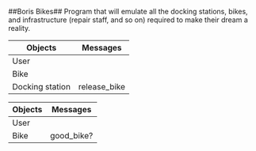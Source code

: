 ##Boris Bikes##
 Program that will emulate all the docking stations, bikes, and infrastructure (repair staff, and so on) required to make their dream a reality.

 Objects  | Messages
------------- | -------------
User  | 
Bike  | 
Docking station | release_bike

 Objects  | Messages
------------- | -------------
User  | 
Bike  | good_bike?